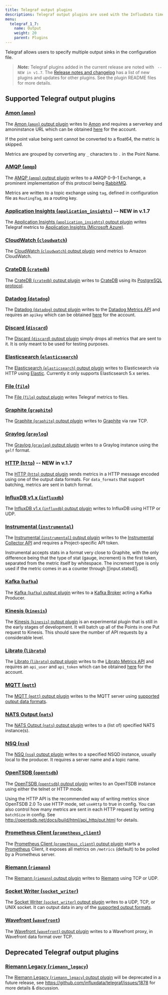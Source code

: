 ```yaml
---
title: Telegraf output plugins
descriptions: Telegraf output plugins are used with the InfluxData time series platform to write metrics to various destinations. Supported output plugins include Datadog, Elasticsearch, Graphite, InfluxDB, Kafka, MQTT, Prometheus Client, Riemann, and Wavefront.
menu:
  telegraf_1_7:
    name: Output
    weight: 20
    parent: Plugins
---
```


Telegraf allows users to specify multiple output sinks in the configuration file.

> ***Note:*** Telegraf plugins added in the current release are noted with ` -- NEW in v1.7`.
>The [Release notes and changelog](/telegraf/v1.7/about_the_project/release-notes-changelog) has a list of new plugins and updates for other plugins. See the plugin README files for more details.

## Supported Telegraf output plugins

### [Amon (`amon`)](https://github.com/influxdata/telegraf/tree/release-1.7/plugins/outputs/amon)

The [Amon (`amon`) output plugin](https://github.com/influxdata/telegraf/tree/release-1.7/plugins/outputs/amon) writes to [Amon](https://www.amon.cx) and requires a serverkey and amoninstance URL which can be obtained [here](https://www.amon.cx/docs/monitoring/) for the account.

If the point value being sent cannot be converted to a float64, the metric is skipped.

Metrics are grouped by converting any `_` characters to `.` in the Point Name.

### [AMQP (`amqp`)](https://github.com/influxdata/telegraf/tree/release-1.7/plugins/outputs/amqp)

The [AMQP (`amqp`) output plugin](https://github.com/influxdata/telegraf/tree/release-1.7/plugins/outputs/amqp) writes to a AMQP 0-9-1 Exchange, a prominent implementation of this protocol being [RabbitMQ](https://www.rabbitmq.com/).

Metrics are written to a topic exchange using `tag`, defined in configuration file as `RoutingTag`, as a routing key.

### [Application Insights (`application_insights`)](https://github.com/influxdata/telegraf/blob/release-1.7/plugins/outputs/application_insights) -- NEW in v.1.7

The [Application Insights (`application_insights`) output plugin](https://github.com/influxdata/telegraf/blob/release-1.7/plugins/outputs/application_insights) writes Telegraf metrics to [Application Insights (Microsoft Azure)](https://azure.microsoft.com/en-us/services/application-insights/).

### [CloudWatch (`cloudwatch`)](https://github.com/influxdata/telegraf/tree/release-1.7/plugins/outputs/cloudwatch)

The [CloudWatch (`cloudwatch`) output plugin](https://github.com/influxdata/telegraf/tree/release-1.7/plugins/outputs/cloudwatch) send metrics to Amazon CloudWatch.

### [CrateDB (`cratedb`)](https://github.com/influxdata/telegraf/tree/master/plugins/outputs/cratedb)

The [CrateDB (`cratedb`) output plugin](https://github.com/influxdata/telegraf/tree/master/plugins/outputs/cratedb) writes to [CrateDB](https://crate.io/) using its [PostgreSQL protocol](https://crate.io/docs/crate/reference/protocols/postgres.html).

### [Datadog (`datadog`)](https://github.com/influxdata/telegraf/tree/release-1.7/plugins/outputs/datadog)

The [Datadog (`datadog`) output plugin](https://github.com/influxdata/telegraf/tree/release-1.7/plugins/outputs/datadog) writes to the [Datadog Metrics API](http://docs.datadoghq.com/api/#metrics) and requires an `apikey` which can be obtained [here](https://app.datadoghq.com/account/settings#api) for the account.

### [Discard (`discard`)](https://github.com/influxdata/telegraf/tree/release-1.7/plugins/outputs/discard)

The [Discard (`discard`) output plugin](https://github.com/influxdata/telegraf/tree/release-1.7/plugins/outputs/discard) simply drops all metrics that are sent to it. It is only meant to be used for testing purposes.

### [Elasticsearch (`elasticsearch`)](https://github.com/influxdata/telegraf/tree/release-1.7/plugins/outputs/elasticsearch)

The [Elasticsearch (`elasticsearch`) output plugin](https://github.com/influxdata/telegraf/tree/release-1.7/plugins/outputs/elasticsearch) writes to Elasticsearch via HTTP using [Elastic](http://olivere.github.io/elastic/). Currently it only supports Elasticsearch 5.x series.

### [File (`file`)](https://github.com/influxdata/telegraf/tree/release-1.7/plugins/outputs/file)

The [File (`file`) output plugin](https://github.com/influxdata/telegraf/tree/release-1.7/plugins/outputs/file) writes Telegraf metrics to files.

### [Graphite (`graphite`)](https://github.com/influxdata/telegraf/tree/release-1.7/plugins/outputs/graphite)

The [Graphite (`graphite`) output plugin](https://github.com/influxdata/telegraf/tree/release-1.7/plugins/outputs/graphite) writes to [Graphite](http://graphite.readthedocs.org/en/latest/index.html) via raw TCP.

### [Graylog (`graylog`)](https://github.com/influxdata/telegraf/tree/release-1.7/plugins/outputs/graylog)

The  [Graylog (`graylog`) output plugin](https://github.com/influxdata/telegraf/tree/release-1.7/plugins/outputs/graylog) writes to a Graylog instance using the `gelf` format.

### [HTTP (`http`)](https://github.com/influxdata/telegraf/tree/master/plugins/outputs/http) -- NEW in v.1.7

The [HTTP (`http`) output plugin](https://github.com/influxdata/telegraf/tree/master/plugins/outputs/http) sends metrics in a HTTP message encoded using one of the output data formats. For `data_formats` that support batching, metrics are sent in batch format.

### [InfluxDB v1.x (`influxdb`)](https://github.com/influxdata/telegraf/tree/release-1.7/plugins/outputs/influxdb)

The [InfluxDB v1.x (`influxdb`) output plugin](https://github.com/influxdata/telegraf/tree/release-1.7/plugins/outputs/influxdb) writes to InfluxDB using HTTP or UDP.

### [Instrumental (`instrumental`)](https://github.com/influxdata/telegraf/tree/release-1.7/plugins/outputs/instrumental)

The [Instrumental (`instrumental`) output plugin](https://github.com/influxdata/telegraf/tree/release-1.7/plugins/outputs/instrumental) writes to the [Instrumental Collector API](https://instrumentalapp.com/docs/tcp-collector) and requires a Project-specific API token.

Instrumental accepts stats in a format very close to Graphite, with the only difference being that the type of stat (gauge, increment) is the first token, separated from the metric itself by whitespace. The increment type is only used if the metric comes in as a counter through [[input.statsd]].

### [Kafka (`kafka`)](https://github.com/influxdata/telegraf/tree/release-1.7/plugins/outputs/kafka)

The [Kafka (`kafka`) output plugin](https://github.com/influxdata/telegraf/tree/release-1.7/plugins/outputs/kafka) writes to a [Kafka Broker](http://kafka.apache.org/07/quickstart.html) acting a Kafka Producer.

### [Kinesis (`kinesis`)](https://github.com/influxdata/telegraf/tree/release-1.7/plugins/outputs/kinesis)

The [Kinesis (`kinesis`) output plugin](https://github.com/influxdata/telegraf/tree/release-1.7/plugins/outputs/kinesis) is an experimental plugin that is still in the early stages of development. It will batch up all of the Points in one Put request to Kinesis. This should save the number of API requests by a considerable level.

### [Librato (`librato`)](https://github.com/influxdata/telegraf/tree/release-1.7/plugins/outputs/librato)

The [Librato (`librato`) output plugin](https://github.com/influxdata/telegraf/tree/release-1.7/plugins/outputs/librato) writes to the [Librato Metrics API](http://dev.librato.com/v1/metrics#metrics) and requires an `api_user` and `api_token` which can be obtained [here](https://metrics.librato.com/account/api_tokens) for the account.

### [MQTT (`mqtt`)](https://github.com/influxdata/telegraf/tree/release-1.7/plugins/outputs/mqtt)

The [MQTT (`mqtt`) output plugin](https://github.com/influxdata/telegraf/tree/release-1.7/plugins/outputs/mqtt) writes to the MQTT server using [supported output data formats](https://github.com/influxdata/telegraf/blob/master/docs/DATA_FORMATS_OUTPUT.md).

### [NATS Output (`nats`)](https://github.com/influxdata/telegraf/tree/release-1.7/plugins/outputs/nats)

The [NATS Output (`nats`) output plugin](https://github.com/influxdata/telegraf/tree/release-1.7/plugins/outputs/nats) writes to a (list of) specified NATS instance(s).

### [NSQ (`nsq`)](https://github.com/influxdata/telegraf/tree/release-1.7/plugins/outputs/nsq)

  The [NSQ (`nsq`) output plugin](https://github.com/influxdata/telegraf/tree/release-1.7/plugins/outputs/nsq) writes to a specified NSQD instance, usually local to the producer. It requires a server name and a topic name.

  ### [OpenTSDB (`opentsdb`)](https://github.com/influxdata/telegraf/tree/release-1.7/plugins/outputs/opentsdb)

  The [OpenTSDB (`opentsdb`) output plugin](https://github.com/influxdata/telegraf/tree/release-1.7/plugins/outputs/opentsdb) writes to an OpenTSDB instance using either the telnet or HTTP mode.

Using the HTTP API is the recommended way of writing metrics since OpenTSDB 2.0 To use HTTP mode, set `useHttp` to true in config. You can also control how many metrics are sent in each HTTP request by setting `batchSize` in config. See http://opentsdb.net/docs/build/html/api_http/put.html for details.

### [Prometheus Client (`prometheus_client`)](https://github.com/influxdata/telegraf/tree/release-1.7/plugins/outputs/prometheus_client)

The [Prometheus Client (`prometheus_client`) output plugin](https://github.com/influxdata/telegraf/tree/release-1.7/plugins/outputs/prometheus_client) starts a [Prometheus](https://prometheus.io/) Client, it exposes all metrics on `/metrics` (default) to be polled by a Prometheus server.

### [Riemann (`riemann`)](https://github.com/influxdata/telegraf/tree/release-1.7/plugins/outputs/riemann)

The [Riemann (`riemann`) output plugin](https://github.com/influxdata/telegraf/tree/release-1.7/plugins/outputs/riemann) writes to [Riemann](http://riemann.io/) using TCP or UDP.

### [Socket Writer (`socket_writer`)](https://github.com/influxdata/telegraf/tree/release-1.7/plugins/outputs/socket_writer)

The [Socket Writer (`socket_writer`) output plugin](https://github.com/influxdata/telegraf/tree/release-1.7/plugins/outputs/socket_writer) writes to a UDP, TCP, or UNIX socket. It can output data in any of the [supported output formats](https://github.com/influxdata/telegraf/blob/master/docs/DATA_FORMATS_OUTPUT.md).

### [Wavefront (`wavefront`)](https://github.com/influxdata/telegraf/tree/release-1.7/plugins/outputs/wavefront/README.md)

The [Wavefront (`wavefront`) output plugin](https://github.com/influxdata/telegraf/tree/release-1.7/plugins/outputs/wavefront/README.md) writes to a Wavefront proxy, in Wavefront data format over TCP.

## Deprecated Telegraf output plugins

### [Riemann Legacy (`riemann_legacy`)](https://github.com/influxdata/telegraf/tree/release-1.7/plugins/outputs/riemann_legacy)

The [Riemann Legacy (`riemann_legacy`) output plugin](https://github.com/influxdata/telegraf/tree/release-1.7/plugins/outputs/riemann_legacy) will be deprecated in a future release, see https://github.com/influxdata/telegraf/issues/1878 for more details & discussion.
